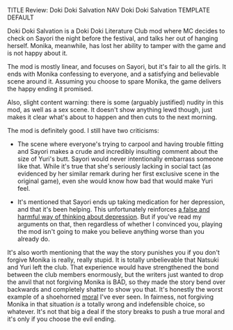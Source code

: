 TITLE Review: Doki Doki Salvation
NAV Doki Doki Salvation
TEMPLATE DEFAULT

Doki Doki Salvation is a Doki Doki Literature Club mod where MC decides to check on Sayori the night before the festival, and talks her out of hanging herself. Monika, meanwhile, has lost her ability to tamper with the game and is not happy about it.

The mod is mostly linear, and focuses on Sayori, but it's fair to all the girls. It ends with <span class="spoiler">Monika confessing to everyone</span>, and a satisfying and believable scene around it. Assuming you choose to <span class="spoiler">spare Monika, the game delivers the happy ending it promised</span>.

Also, slight content warning: there is some (arguably justified) nudity in this mod, as well as a sex scene. It doesn't show anything lewd though, just makes it clear what's about to happen and then cuts to the next morning.

The mod is definitely good. I still have two criticisms:

* The scene where everyone's trying to carpool and having trouble fitting and Sayori makes a crude and incredibly insulting comment about the size of Yuri's butt. Sayori would never intentionally embarrass someone like that. While it's true that she's seriously lacking in social tact (as evidenced by her similar remark during her first exclusive scene in the original game), even she would know how bad that would make Yuri feel.

* It's mentioned that Sayori ends up taking medication for her depression, and that it's been helping. This unfortunately reinforces [a false and harmful way of thinking about depression](/protagonism/mental_health). But if you've read my arguments on that, then regardless of whether I convinced you, playing the mod isn't going to make you believe anything worse than you already do.

It's also worth mentioning that the way the story punishes you if you <span class="spoiler">don't forgive Monika</span> is really, really stupid. <span class="spoiler">It is totally unbelievable that Natsuki and Yuri left the club. That experience would have strengthened the bond between the club members enormously, but the writers just wanted to drop the anvil that not forgiving Monika is BAD, so they made the story bend over backwards and completely shatter to show you that. It's honestly the worst example of a shoehorned [moral](/fiction/messages) I've ever seen. In fairness, not forgiving Monika in that situation *is* a totally wrong and indefensible choice</span>, so whatever. It's not that big a deal if the story breaks to push a true moral and it's only if you choose the evil ending.
